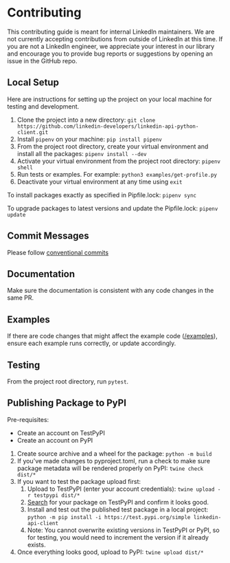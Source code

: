 # Contributing

This contributing guide is meant for internal LinkedIn maintainers. We are not currently accepting contributions from outside of LinkedIn at this time. If you are not a LinkedIn engineer, we appreciate your interest in our library and encourage you to provide bug reports or suggestions by opening an issue in the GitHub repo.

## Local Setup

Here are instructions for setting up the project on your local machine for testing and development.

1. Clone the project into a new directory: `git clone https://github.com/linkedin-developers/linkedin-api-python-client.git`
2. Install `pipenv` on your machine: `pip install pipenv`
3. From the project root directory, create your virtual environment and install all the packages: `pipenv install --dev`
4. Activate your virtual environment from the project root directory: `pipenv shell`
5. Run tests or examples. For example: `python3 examples/get-profile.py`
6. Deactivate your virtual environment at any time using `exit`

To install packages exactly as specified in Pipfile.lock: `pipenv sync`

To upgrade packages to latest versions and update the Pipfile.lock: `pipenv update`

## Commit Messages

Please follow [conventional commits](https://www.conventionalcommits.org/en/v1.0.0/)

## Documentation

Make sure the documentation is consistent with any code changes in the same PR.

## Examples

If there are code changes that might affect the example code ([/examples](examples/)), ensure each example runs correctly, or update accordingly.

## Testing

From the project root directory, run `pytest`.

## Publishing Package to PyPI

Pre-requisites:
- Create an account on TestPyPI
- Create an account on PyPI

1. Create source archive and a wheel for the package: `python -m build`
2. If you've made changes to pyproject.toml, run a check to make sure package metadata will be rendered properly on PyPI: `twine check dist/*`
3. If you want to test the package upload first:
   1. Upload to TestPyPI (enter your account credentials): `twine upload -r testpypi dist/*`
   2. [Search](https://test.pypi.org/search/) for your package on TestPyPI and confirm it looks good.
   3. Install and test out the published test package in a local project: `python -m pip install -i https://test.pypi.org/simple linkedin-api-client`
   4. Note: You cannot overwrite existing versions in TestPyPI or PyPI, so for testing, you would need to increment the version if it already exists.
4. Once everything looks good, upload to PyPI: `twine upload dist/*`


